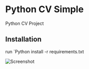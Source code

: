 # Python CV Simple
Python CV Project

## Installation
run `Python install -r requirements.txt

![Screenshot](https://user-images.githubusercontent.com/75638456/105193898-d7c30a80-5b5a-11eb-858c-e8aa8902f745.jpg)
